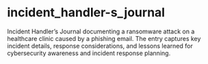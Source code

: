 # incident_handler-s_journal
Incident Handler’s Journal documenting a ransomware attack on a healthcare clinic caused by a phishing email. The entry captures key incident details, response considerations, and lessons learned for cybersecurity awareness and incident response planning.
